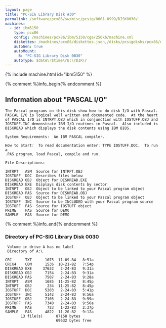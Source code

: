 ```yaml
---
layout: page
title: "PC-SIG Library Disk #30"
permalink: /software/pcx86/sw/misc/pcsig/0001-0999/DISK0030/
machines:
  - id: ibm5150
    type: pcx86
    config: /machines/pcx86/ibm/5150/cga/256kb/machine.xml
    diskettes: /machines/pcx86/diskettes.json,/disks/pcsigdisks/pcx86/diskettes.json
    autoGen: true
    autoMount:
      B: "PC-SIG Library Disk 0030"
    autoType: $date\r$time\rB:\rDIR\r
---
```


{% include machine.html id="ibm5150" %}

{% comment %}info_begin{% endcomment %}

## Information about "PASCAL I/O"

    The Pascal programs on this disk show how to do disk I/O with Pascal.
    PASCAL I/O is logical well written and documented code.  At the heart
    of PASCAL I/O is INTRPT.OBJ which in conjunction with IOSTUFF.OBJ and
    IOSTUFF.INC demonstrate IBM I/O routines in Pascal.  Also included is
    DISKREAD which displays the disk contents using IBM BIOS.
    
    System Requirements:  An IBM PASCAL compiler.
    
    How to Start:  To read documentation enter: TYPE IOSTUFF.DOC.  To run a
    .PAS program, load Pascal, compile and run.
    
    File Descriptions:
    
    INTRPT   ASM  Source for INTRPT.OBJ
    IOSTUFF  DOC  Describes files below
    DISKREAD OBJ  Object for DISKREAD.EXE
    DISKREAD EXE  Displays disk contents by sector
    INTRPT   OBJ  Object to be linked to your Pascal program object
    DISKREAD PAS  Source for DISKREAD.OBJ
    IOSTUFF  OBJ  Object to be linked to your Pascal program object
    IOSTUFF  INC  Source to be INCLUDED with your Pascal program source
    IOSTUFF  PAS  Source for IOSTUFF object
    PRIME    PAS  Source for DEMO
    SAMPLE   PAS  Source for DEMO
{% comment %}info_end{% endcomment %}


### Directory of PC-SIG Library Disk 0030

     Volume in drive A has no label
     Directory of A:\

    CRC      TXT      1075  11-09-84   8:51a
    CRCK4    COM      1536  10-21-82   7:54p
    DISKREAD EXE     37632   2-24-83   9:31a
    DISKREAD OBJ      7154   2-24-83   9:31a
    DISKREAD PAS      7507   2-24-83   9:28a
    INTRPT   ASM      1685  11-25-82   8:45p
    INTRPT   OBJ       234  11-25-82   8:45p
    IOSTUFF  DOC      5203   2-24-83   5:41p
    IOSTUFF  INC      5142   2-24-83   9:56a
    IOSTUFF  OBJ      7105   2-24-83   9:59a
    IOSTUFF  PAS      7340   2-24-83   9:56a
    PRIME    PAS       723   1-22-83   2:37p
    SAMPLE   PAS      4822  11-20-82   9:12a
           13 file(s)      87158 bytes
                           69632 bytes free
